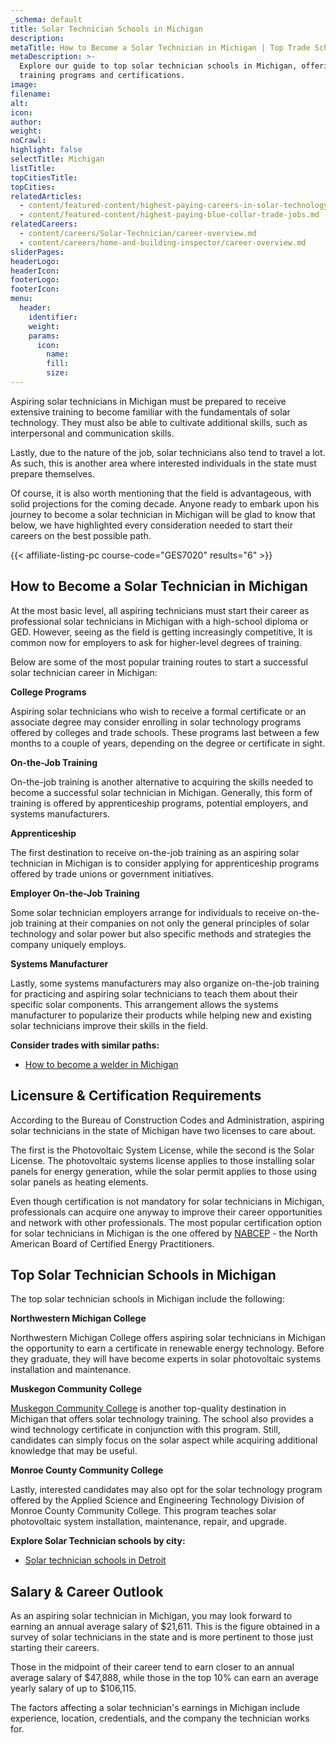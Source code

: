 ```yaml
---
_schema: default
title: Solar Technician Schools in Michigan
description:
metaTitle: How to Become a Solar Technician in Michigan | Top Trade Schools
metaDescription: >-
  Explore our guide to top solar technician schools in Michigan, offering
  training programs and certifications.
image:
filename:
alt:
icon:
author:
weight:
noCrawl:
highlight: false
selectTitle: Michigan
listTitle:
topCitiesTitle:
topCities:
relatedArticles:
  - content/featured-content/highest-paying-careers-in-solar-technology.md
  - content/featured-content/highest-paying-blue-collar-trade-jobs.md
relatedCareers:
  - content/careers/Solar-Technician/career-overview.md
  - content/careers/home-and-building-inspector/career-overview.md
sliderPages:
headerLogo:
headerIcon:
footerLogo:
footerIcon:
menu:
  header:
    identifier:
    weight:
    params:
      icon:
        name:
        fill:
        size:
---
```

Aspiring solar technicians in Michigan must be prepared to receive extensive training to become familiar with the fundamentals of solar technology. They must also be able to cultivate additional skills, such as interpersonal and communication skills.

Lastly, due to the nature of the job, solar technicians also tend to travel a lot. As such, this is another area where interested individuals in the state must prepare themselves.

Of course, it is also worth mentioning that the field is advantageous, with solid projections for the coming decade. Anyone ready to embark upon his journey to become a solar technician in Michigan will be glad to know that below, we have highlighted every consideration needed to start their careers on the best possible path.

{{< affiliate-listing-pc course-code="GES7020" results="6" >}}

## **How to Become a Solar Technician in Michigan**

At the most basic level, all aspiring technicians must start their career as professional solar technicians in Michigan with a high-school diploma or GED. However, seeing as the field is getting increasingly competitive, It is common now for employers to ask for higher-level degrees of training.

Below are some of the most popular training routes to start a successful solar technician career in Michigan:

**College Programs**

Aspiring solar technicians who wish to receive a formal certificate or an associate degree may consider enrolling in solar technology programs offered by colleges and trade schools. These programs last between a few months to a couple of years, depending on the degree or certificate in sight.

**On-the-Job Training**

On-the-job training is another alternative to acquiring the skills needed to become a successful solar technician in Michigan. Generally, this form of training is offered by apprenticeship programs, potential employers, and systems manufacturers.

**Apprenticeship**

The first destination to receive on-the-job training as an aspiring solar technician in Michigan is to consider applying for apprenticeship programs offered by trade unions or government initiatives.

**Employer On-the-Job Training**

Some solar technician employers arrange for individuals to receive on-the-job training at their companies on not only the general principles of solar technology and solar power but also specific methods and strategies the company uniquely employs.

**Systems Manufacturer**

Lastly, some systems manufacturers may also organize on-the-job training for practicing and aspiring solar technicians to teach them about their specific solar components. This arrangement allows the systems manufacturer to popularize their products while helping new and existing solar technicians improve their skills in the field.

**Consider trades with similar paths:**

* [How to become a welder in Michigan](https://toptradeschools.com/near-you/welder/michigan/)

## **Licensure & Certification Requirements**

According to the Bureau of Construction Codes and Administration, aspiring solar technicians in the state of Michigan have two licenses to care about.

The first is the Photovoltaic System License, while the second is the Solar License. The photovoltaic systems license applies to those installing solar panels for energy generation, while the solar permit applies to those using solar panels as heating elements.

Even though certification is not mandatory for solar technicians in Michigan, professionals can acquire one anyway to improve their career opportunities and network with other professionals. The most popular certification option for solar technicians in Michigan is the one offered by [NABCEP](https://www.nabcep.org/) - the North American Board of Certified Energy Practitioners.

## **Top Solar Technician Schools in Michigan**

The top solar technician schools in Michigan include the following:

**Northwestern Michigan College**

Northwestern Michigan College offers aspiring solar technicians in Michigan the opportunity to earn a certificate in renewable energy technology. Before they graduate, they will have become experts in solar photovoltaic systems installation and maintenance.

**Muskegon Community College**

[Muskegon Community College](https://www.muskegoncc.edu/degrees-and-certificates/certificate-programs/wind-solar-certificate/) is another top-quality destination in Michigan that offers solar technology training. The school also provides a wind technology certificate in conjunction with this program. Still, candidates can simply focus on the solar aspect while acquiring additional knowledge that may be useful.

**Monroe County Community College**

Lastly, interested candidates may also opt for the solar technology program offered by the Applied Science and Engineering Technology Division of Monroe County Community College. This program teaches solar photovoltaic system installation, maintenance, repair, and upgrade.

**Explore Solar Technician schools by city:**

* [Solar technician schools in Detroit](https://toptradeschools.com/near-you/solar-technician/michigan/detroit)

## **Salary & Career Outlook**

As an aspiring solar technician in Michigan, you may look forward to earning an annual average salary of $21,611. This is the figure obtained in a survey of solar technicians in the state and is more pertinent to those just starting their careers.

Those in the midpoint of their career tend to earn closer to an annual average salary of $47,888, while those in the top 10% can earn an average yearly salary of up to $106,115.

The factors affecting a solar technician's earnings in Michigan include experience, location, credentials, and the company the technician works for.
